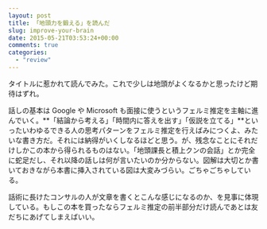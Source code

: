 ```yaml
---
layout: post
title: 「地頭力を鍛える」を読んだ
slug: improve-your-brain
date: 2015-05-21T03:53:24+00:00
comments: true
categories:
  - "review"
---
```


タイトルに惹かれて読んでみた。これで少しは地頭がよくなるかと思ったけど期待はずれ。

話しの基本は Google や Microsoft も面接に使うというフェルミ推定を主軸に進んでいく。**「結論から考える」「時間内に答えを出す」「仮説を立てる」**といったいわゆるできる人の思考パターンをフェルミ推定を行えばみにつくよ、みたいな書き方だ。それには納得がいくしなるほどと思う。が、残念なことにそれだけしかこの本から得られるものはない。「地頭課長と積上クンの会話」とか完全に蛇足だし、それ以降の話しは何が言いたいのか分からない。図解は大切とか書いておきながら本書に挿入されている図は大変みづらい。ごちゃごちゃしている。

話術に長けたコンサルの人が文章を書くとこんな感じになるのか、を見事に体現している。もしこの本を買ったならフェルミ推定の前半部分だけ読んであとは友だちにあげてしまえばいい。
